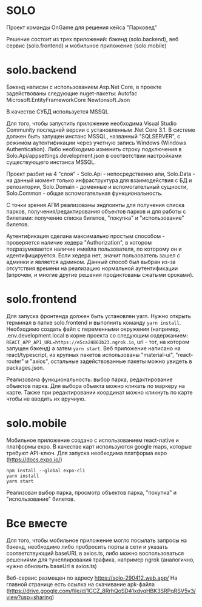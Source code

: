 # SOLO

Проект команды OnGame для решения кейса "Парковед"

Решение состоит из трех приложений: бэкенд (solo.backend), веб сервис (solo.frontend) и мобильное приложение (solo.mobile)

# solo.backend

Бэкенд написан с использованием Asp.Net Core, в проекте задействованы следующие nuget-пакеты:
Autofac
Microsoft.EntityFrameworkCore
Newtonsoft.Json

В качестве СУБД используется MSSQL

Для того, чтобы запустить приложение необходима Visual Studio Community последней версии с установленным .Net Core 3.1.
В системе должен быть запущен инстанс MSSQL, названный "SQLSERVER", с режимом аутентификации через учетную запись Windows (Windows Authentication).
Либо необходимо изменить строку подключения в Solo.Api/appsettings.development.json в соответствии настройками существующего инстанса MSSQL.

Проект разбит на 4 "слоя" - Solo.Api - непосредственно апи, Solo.Data - на данный момент только инфраструктура для взаимодействия с БД и репозитории, Solo.Domain - доменные и вспомогательный сущности, Solo.Common - общая вспомогательная функциональность.

С точки зрения АПИ реализованы эндпоинты для получения списка парков, получения/редактирования объектов парков и для работы с билетами: получение списка билетов, "покупка" и "использование" билетов.

Аутентификация сделана максимально простым способом - проверяется наличие хедера "Authorization", в котором подразумевается наличие имейла пользователя, по которому он и идентифицируется. Если хедера нет, значит пользователь зашел с админки и является админом. Данный способ был выбран из-за отсутствия времени на реализацию нормальной аутентификации (впрочем, и многие другие решения продиктованы сжатыми сроками).

# solo.frontend

Для запуска фронтенда должен быть установлен yarn. Нужно открыть терминал в папке solo.frontend и выполнить команду `yarn install`. Необходимо создать файл с переменными окружения (например, .env.development.local в корне проекта со следующим содержанием: `REACT_APP_API_URL=https://e5ca24861b23.ngrok.io`, url - тот, на котором запущен бэкенд) а затем `yarn start`.
Веб приложение написано на react/typescript, из крупных пакетов использованы "material-ui", "react-router" и "axios", остальные задействованные пакеты можно увидеть в packages.json.

Реализована функциональность: выбор парка, редактирование объектов парка. Для выбора объекта можно кликать по маркеру на карте. Также при редактировании координат можно кликнуть по карте чтобы не вводить их вручную.

# solo.mobile

Мобильное приложение создано с использованием react-native и платформы expo. В качестве карт используются google maps, которые требуют API-ключ.
Для запуска необходима платформа expo (https://docs.expo.io/)

```
npm install --global expo-cli
yarn install
yarn start
```

Реализован выбор парка, просмотр объектов парка, "покупка" и "использование" билетов.

# Все вместе

Для того, чтобы мобильное приложение могло посылать запросы на бэкенд, необходимо либо пробросить порты в сети и указать соответствующий baseURL в axios.ts, либо можно воспользоваться решениями для тунеллирования трафика, например ngrok (аналогично, нужно обновить baseUrl в axios.ts)

Веб-сервис размещен по адресу https://solo-290412.web.app/
На главной странице есть ссылка на скачивание apk-файла (https://drive.google.com/file/d/1CCZ_8RrhQoSD41xdvqHBK3SRPqRSV5y3/view?usp=sharing)

